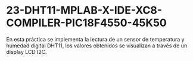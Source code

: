 # 23-DHT11-MPLAB-X-IDE-XC8-COMPILER-PIC18F4550-45K50
En esta práctica se implementa la lectura de un sensor de temperatura y humedad digital DHT11, los valores obtenidos se visualizan a través de un display LCD I2C.
